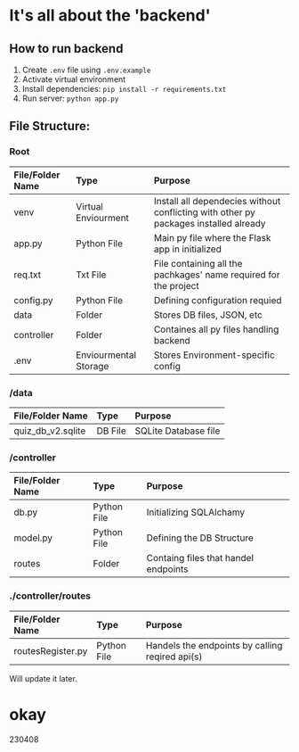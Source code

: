 # It's all about the 'backend'

## How to run backend

1. Create `.env` file using `.env.example`
2. Activate virtual environment
3. Install dependencies: `pip install -r requirements.txt`
4. Run server: `python app.py`

## File Structure:

### Root
| File/Folder Name    | Type                   | Purpose |
|:--------------------|:---------------------- |:----------|
| venv                |  Virtual Enviourment   |Install all dependecies without conflicting with other py packages installed already   |
|app.py               |  Python File           |Main py file where the Flask app in initialized | 
|req.txt              |  Txt File              |File containing all the pachkages' name required for the project |
|config.py            |  Python File           |Defining configuration requied|
|data                 |  Folder                |Stores DB files, JSON, etc|
|controller           |  Folder                |Containes all py files handling backend
|.env                 |  Enviourmental Storage |Stores Environment-specific config

### /data
| File/Folder Name    | Type                   | Purpose              |
|:--------------------|:---------------------- |:---------------------|
| quiz_db_v2.sqlite   |  DB File               |SQLite Database file  |

### /controller
| File/Folder Name    | Type                   | Purpose               |
|:--------------------|:---------------------- |:----------------------|
| db.py               |  Python File           |Initializing SQLAlchamy|
|model.py             |  Python File           |Defining the DB Structure|
|routes               |  Folder                |Containg files that handel endpoints| 

### .\/controller/routes
| File/Folder Name    | Type                   | Purpose               |
|:--------------------|:---------------------- |:----------------------|
|routesRegister.py    |  Python File           |Handels the endpoints by calling reqired api(s) |


Will update it later.
# okay
230408